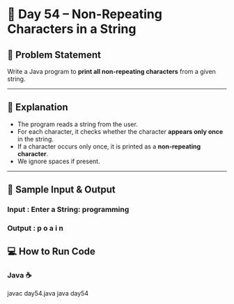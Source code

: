 # 🌟 Day 54 – Non-Repeating Characters in a String

## 🎯 Problem Statement  
Write a Java program to **print all non-repeating characters** from a given string.

---

## 📖 Explanation  

- The program reads a string from the user.  
- For each character, it checks whether the character **appears only once** in the string.  
- If a character occurs only once, it is printed as a **non-repeating character**.  
- We ignore spaces if present.

---

## 📝 Sample Input & Output  

### Input :  Enter a String: programming

### Output :  p o a i n

## 💻 How to Run Code 
### Java ☕
javac day54.java
java day54
